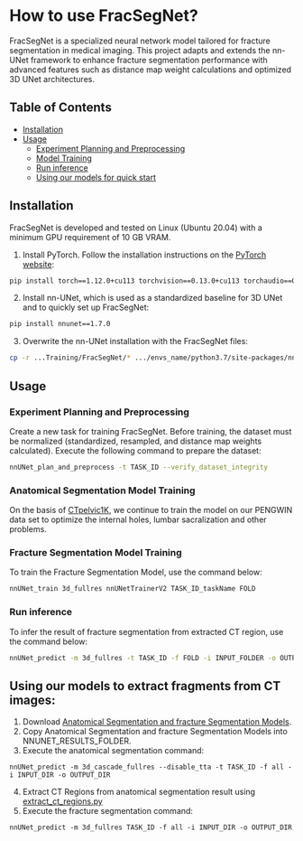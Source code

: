 # How to use FracSegNet?

FracSegNet is a specialized neural network model tailored for fracture segmentation in medical imaging. This project adapts and extends the nn-UNet framework to enhance fracture segmentation performance with advanced features such as distance map weight calculations and optimized 3D UNet architectures.

## Table of Contents
  - [Installation](#installation)
  - [Usage](#usage)
    * [Experiment Planning and Preprocessing](#experiment-planning-and-preprocessing)
    * [Model Training](#model-training)
    * [Run inference](#run-inference)
    * [Using our models for quick start](#using-our-models-for-quick-start)


## Installation

FracSegNet is developed and tested on Linux (Ubuntu 20.04) with a minimum GPU requirement of 10 GB VRAM.

1. Install PyTorch. Follow the installation instructions on the [PyTorch website](https://pytorch.org/get-started/locally/):
```bash
pip install torch==1.12.0+cu113 torchvision==0.13.0+cu113 torchaudio==0.12.0
```
2. Install nn-UNet, which is used as a standardized baseline for 3D UNet and to quickly set up FracSegNet:
```bash
pip install nnunet==1.7.0
```
3. Overwrite the nn-UNet installation with the FracSegNet files:
```bash
cp -r ...Training/FracSegNet/* .../envs_name/python3.7/site-packages/nnunet/ 
```
## Usage
### Experiment Planning and Preprocessing
Create a new task for training FracSegNet. Before training, the dataset must be normalized (standardized, resampled, and distance map weights calculated). Execute the following command to prepare the dataset:
```bash
nnUNet_plan_and_preprocess -t TASK_ID --verify_dataset_integrity
```
### Anatomical Segmentation Model Training
On the basis of [CTpelvic1K](https://github.com/MIRACLE-Center/CTPelvic1K), we continue to train the model on our PENGWIN data set to optimize the internal holes, lumbar sacralization and other problems.

### Fracture Segmentation Model Training
To train the Fracture Segmentation Model, use the command below:
```bash
nnUNet_train 3d_fullres nnUNetTrainerV2 TASK_ID_taskName FOLD
```
### Run inference
To infer the result of fracture segmentation from extracted CT region, use the command below:
```bash
nnUNet_predict -m 3d_fullres -t TASK_ID -f FOLD -i INPUT_FOLDER -o OUTPUT_FOLDER
```
## Using our models to extract fragments from CT images:
1. Download [Anatomical Segmentation and fracture Segmentation Models](tmp_url).
2. Copy Anatomical Segmentation and fracture Segmentation Models into NNUNET_RESULTS_FOLDER.
3. Execute the anatomical segmentation command:
```bashe
nnUNet_predict -m 3d_cascade_fullres --disable_tta -t TASK_ID -f all -i INPUT_DIR -o OUTPUT_DIR
```
4. Extract CT Regions from anatomical segmentation result using [extract_ct_regions.py](https://github.com/YzzLiu/FracSegNet/tree/main/code/inference)
5. Execute the fracture segmentation command:
```bashe
nnUNet_predict -m 3d_fullres TASK_ID -f all -i INPUT_DIR -o OUTPUT_DIR
```
